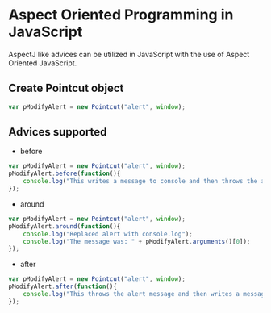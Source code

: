 # Aspect Oriented Programming in JavaScript

AspectJ like advices can be utilized in JavaScript with the use of Aspect Oriented JavaScript.

Create Pointcut object
-
```javascript
var pModifyAlert = new Pointcut("alert", window);
```

Advices supported
-
+ before
```javascript
var pModifyAlert = new Pointcut("alert", window);
pModifyAlert.before(function(){
    console.log("This writes a message to console and then throws the alert message.");
});
```
+ around
```javascript
var pModifyAlert = new Pointcut("alert", window);
pModifyAlert.around(function(){
    console.log("Replaced alert with console.log");
    console.log("The message was: " + pModifyAlert.arguments()[0]);
});
```
+ after
```javascript
var pModifyAlert = new Pointcut("alert", window);
pModifyAlert.after(function(){
    console.log("This throws the alert message and then writes a message to console.");
});
```
